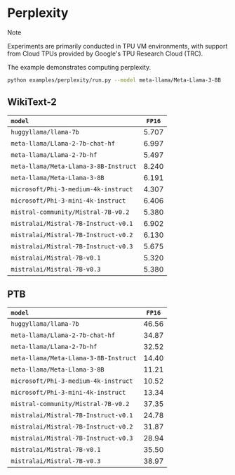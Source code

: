# Perplexity

> [!NOTE]
> Experiments are primarily conducted in TPU VM environments, with support from Cloud TPUs provided by Google's TPU Research Cloud (TRC).

The example demonstrates computing perplexity.
```bash
python examples/perplexity/run.py --model meta-llama/Meta-Llama-3-8B
```

## WikiText-2

| `model`                               | `FP16`| 
| :-                                    | :-:   | 
| `huggyllama/llama-7b`                 | 5.707 | 
| `meta-llama/Llama-2-7b-chat-hf`       | 6.997 | 
| `meta-llama/Llama-2-7b-hf`            | 5.497 | 
| `meta-llama/Meta-Llama-3-8B-Instruct` | 8.240 | 
| `meta-llama/Meta-Llama-3-8B`          | 6.191 | 
| `microsoft/Phi-3-medium-4k-instruct`  | 4.307 | 
| `microsoft/Phi-3-mini-4k-instruct`    | 6.406 | 
| `mistral-community/Mistral-7B-v0.2`   | 5.380 | 
| `mistralai/Mistral-7B-Instruct-v0.1`  | 6.902 | 
| `mistralai/Mistral-7B-Instruct-v0.2`  | 6.130 | 
| `mistralai/Mistral-7B-Instruct-v0.3`  | 5.675 | 
| `mistralai/Mistral-7B-v0.1`           | 5.320 | 
| `mistralai/Mistral-7B-v0.3`           | 5.380 | 

## PTB

| `model`                               | `FP16`| 
| :-                                    | :-:   | 
| `huggyllama/llama-7b`                 | 46.56 | 
| `meta-llama/Llama-2-7b-chat-hf`       | 34.87 | 
| `meta-llama/Llama-2-7b-hf`            | 32.52 | 
| `meta-llama/Meta-Llama-3-8B-Instruct` | 14.40 | 
| `meta-llama/Meta-Llama-3-8B`          | 11.21 | 
| `microsoft/Phi-3-medium-4k-instruct`  | 10.52 | 
| `microsoft/Phi-3-mini-4k-instruct`    | 13.34 | 
| `mistral-community/Mistral-7B-v0.2`   | 37.35 | 
| `mistralai/Mistral-7B-Instruct-v0.1`  | 24.78 | 
| `mistralai/Mistral-7B-Instruct-v0.2`  | 31.87 | 
| `mistralai/Mistral-7B-Instruct-v0.3`  | 28.94 | 
| `mistralai/Mistral-7B-v0.1`           | 35.50 | 
| `mistralai/Mistral-7B-v0.3`           | 38.97 | 
